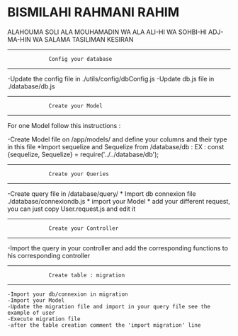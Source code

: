 <h1>BISMILAHI RAHMANI RAHIM</h1>
ALAHOUMA SOLI ALA MOUHAMADIN WA ALA ALI-HI WA SOHBI-HI ADJ-MA-HIN WA SALAMA TASILIMAN KESIRAN

----------------------------------------------------------
                 Config your database
----------------------------------------------------------
-Update the config file in ./utils/config/dbConfig.js
-Update db.js file in ./database/db.js

----------------------------------------------------------
                 Create your Model
----------------------------------------------------------
For one Model follow this instructions :

-Create Model file on /app/models/ and define your columns and their type in this file
    *Import sequelize and Sequelize from /database/db : 
       EX :  const {sequelize, Sequelize} = require('../../database/db');

----------------------------------------------------------
                 Create your Queries
----------------------------------------------------------

-Create query file in /database/query/
    * Import db connexion file ./database/connexiondb.js
    * import your Model
    * add your different request, you can just copy User.request.js and edit it


----------------------------------------------------------
                 Create your Controller
----------------------------------------------------------
-Import the query in your controller and add the corresponding functions to his corresponding controller

----------------------------------------------------------
                 Create table : migration
----------------------------------------------------------
    -Import your db/connexion in migration
    -Import your Model
    -Update the migration file and import in your query file see the example of user
    -Execute migration file
    -after the table creation comment the 'import migration' line

